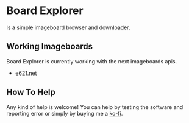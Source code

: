 # Board Explorer
Is a simple imageboard browser and downloader.

## Working Imageboards
Board Explorer is currently working with the next imageboards apis.

* [e621.net](https://e621.net)

## How To Help
Any kind of help is welcome! You can help by testing the software and reporting error or simply by buying me a [ko-fi](https://ko-fi.com/goatmew).
